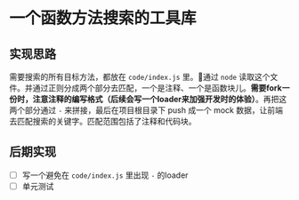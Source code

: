 # 一个函数方法搜索的工具库

## 实现思路
需要搜索的所有目标方法，都放在 `code/index.js` 里。通过 `node` 读取这个文件。并通过正则分成两个部分去匹配，一个是注释、一个是函数块儿。**需要fork一份时，注意注释的编写格式（后续会写一个loader来加强开发时的体验）**。再把这两个部分通过 `-` 来拼接，最后在项目根目录下 push 成一个 mock 数据，让前端去匹配搜索的关键字。匹配范围包括了注释和代码块。

## 后期实现
- [ ] 写一个避免在 `code/index.js` 里出现 `-` 的loader
- [ ] 单元测试